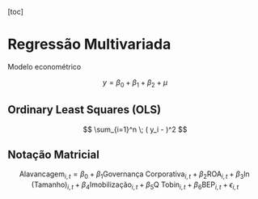 [toc]

# Regressão Multivariada

Modelo econométrico

$$
y = \beta_0 + \beta_1 + \beta_2 + \mu
$$



## Ordinary Least Squares (OLS)

$$
\sum_{i=1}^n \;
( y_i -  )^2
$$

## Notação Matricial

$$
\text{Alavancagem}_{i,t} = 
\beta_0 + 
\beta_1 \text{Governança Corporativa}_{i,t} + 
\beta_2 \text{ROA}_{i,t} + 
\beta_3 \ln(\text{Tamanho})_{i,t} + 
\beta_4 \text{Imobilização}_{i,t} + 
\beta_5 \text{Q Tobin}_{i,t} + 
\beta_6 \text{BEP}_{i,t} + 
\epsilon_{i,t}
$$

